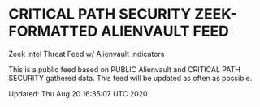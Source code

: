 # CRITICAL PATH SECURITY ZEEK-FORMATTED ALIENVAULT FEED
Zeek Intel Threat Feed w/ Alienvault Indicators

This is a public feed based on PUBLIC Alienvault and CRITICAL PATH SECURITY gathered data.
This feed will be updated as often as possible.

Updated: 
Thu Aug 20 16:35:07 UTC 2020
